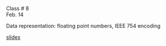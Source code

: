 <div class="lecture2">

<div class="column_date">
<p markdown="block">

Class # 8 <br> 
Feb. 14 

</p>
</div>

<div class="column_materials">
<p markdown="block">


Data representation: floating point numbers, IEEE 754 encoding 

[slides](https://docs.google.com/presentation/d/1h0W3hDXrmpl1g6VAcyVisWNTMXcdWdv3uKg4AA3XJ7M/preview?slide=id.p)

</p>
</div>

<div class="column_assign">
<p markdown="block">




</p>
</div>

</div>
